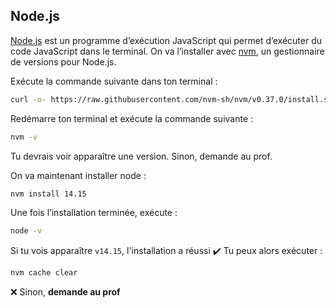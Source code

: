 ## Node.js

[Node.js](https://nodejs.org/en/) est un programme d’exécution JavaScript qui permet d’exécuter du code JavaScript dans le terminal. On va l’installer avec [nvm](https://github.com/nvm-sh/nvm), un gestionnaire de versions pour Node.js.

Exécute la commande suivante dans ton terminal :

```bash
curl -o- https://raw.githubusercontent.com/nvm-sh/nvm/v0.37.0/install.sh | zsh
```

Redémarre ton terminal et exécute la commande suivante :

```bash
nvm -v
```

Tu devrais voir apparaître une version. Sinon, demande au prof.

On va maintenant installer node :

```bash
nvm install 14.15
```

Une fois l’installation terminée, exécute :

```bash
node -v
```

Si tu vois apparaître `v14.15`, l'installation a réussi :heavy_check_mark: Tu peux alors exécuter :

```bash
nvm cache clear
```

:x: Sinon, **demande au prof**
